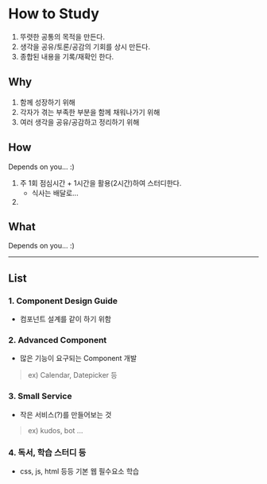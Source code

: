# How to Study

1. 뚜렷한 공통의 목적을 만든다.
2. 생각을 공유/토론/공감의 기회를 상시 만든다.
3. 종합된 내용을 기록/재확인 한다.

## Why

1. 함께 성장하기 위해
2. 각자가 겪는 부족한 부분을 함께 채워나가기 위해
3. 여러 생각을 공유/공감하고 정리하기 위해

## How

Depends on you... :)

1. 주 1회 점심시간 + 1시간을 활용(2시간)하여 스터디한다.
	- 식사는 배달로...
2. 

## What

Depends on you... :)


---

## List

### 1. Component Design Guide

- 컴포넌트 설계를 같이 하기 위함

### 2. Advanced Component

- 많은 기능이 요구되는 Component 개발

> ex) Calendar, Datepicker 등

### 3. Small Service

- 작은 서비스(?)를 만들어보는 것

> ex) kudos, bot ...

### 4. 독서, 학습 스터디 등

- css, js, html 등등 기본 웹 필수요소 학습
